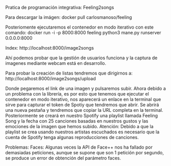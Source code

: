 Pratica de programación integrativa: Feeling2songs

Para descargar la imágen:
docker pull carlosmanoso/feeling

Posteriomente ejecutaremos el contenedor en modo iterativo con este comando:
docker run -i -p 8000:8000 feeling python3 mane.py runserver 0.0.0.0:8000

Index:
http://localhost:8000/image2songs

Ahí podemos probar que la gestión de usuarios funciona y la captura de imagenes mediante webcam está en desarrollo.

Para probar la creación de listas tendremos que dirigirnos a:
http://localhost:8000/image2songs/upload

Donde pegaremos el link de una imagen y pulsaremos subir. Ahora debido a un problema con la librería, es por esto que tenemos que ejecutar el contenedor en modo iterativo, nos aparecerá un enlace en la terminal que sirve para capturar el token de Spotiy que tendremos que abrir.
Se abrirá una nueva pestaña y tendremos que copiar la URL completa en la terminal.
Posteriormente se creará en nuestro Spotify una playlist llamada Feeling Song y la fecha con 25 canciones basadas en nuestros gustos y las emociones de la imagen que hemos subido.
Atención: Debido a que la playlist se crea usando nuestros artistas escuchados es necesario que la cuenta de Spotify tenga algunas reproducciones de canciones.

Problemas:
Faces: Algunas veces la API de Face++ nos ha fallado por demasiadas peticiones, aunque se supone que son 1 petición por segundo, se produce un error de obtención del parámetro faces.